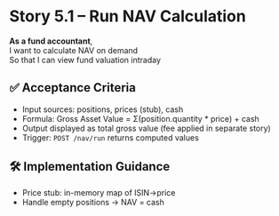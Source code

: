 # Story 5.1 – Run NAV Calculation

**As a fund accountant**,  
I want to calculate NAV on demand  
So that I can view fund valuation intraday

## ✅ Acceptance Criteria
- Input sources: positions, prices (stub), cash
- Formula: Gross Asset Value = Σ(position.quantity * price) + cash
- Output displayed as total gross value (fee applied in separate story)
- Trigger: `POST /nav/run` returns computed values

## 🛠 Implementation Guidance
- Price stub: in-memory map of ISIN→price
- Handle empty positions -> NAV = cash
